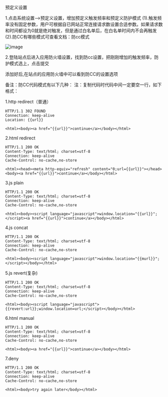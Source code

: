 预定义设置

1.点击系统设置—>预定义设置，增加预定义触发频率和预定义防护模式
(1).触发频率没有固定参数，用户可根据自已网站正常连接请求数设置合适参数。如果请求数和时间都设为0就是绝对触发，但是通过白名单后，在白名单时间内不会再触发
(2).防CC有哪些模式可查看文档：防cc模式

![image](https://user-images.githubusercontent.com/90588289/133721028-659c2006-bcfb-4a44-8e71-567e653b945a.png)

2.登陆站点后进入应用防火墙设置，找到防cc设置，把刚刚增加的触发频率，防护模式选上，点击提交

添加好后,在站点的应用防火墙中可以看到防CC的设置选项

备注：防CC代码模式有以下几种： 注：复制代码时代码中间一定要空一行，如下格式：

1.http redirect（普通）

```
HTTP/1.1 302 FOUND
Connection: keep-alive
Location: {{url}}

<html><body><a href="{{url}}">continue</a></body></html>
```
2.html redirect
```
HTTP/1.1 200 OK
Content-Type: text/html; charset=utf-8
Connection: keep-alive
Cache-Control: no-cache,no-store

<html><head><meta http-equiv="refresh" content="0;url={{url}}"></head><body><a href="{{url}}">continue</a></body></html>
```
3.js plain
```
HTTP/1.1 200 OK
Content-Type: text/html; charset=utf-8
Connection: keep-alive
Cache-Control: no-cache,no-store

<html><body><script language="javascript">window.location="{{url}}";</script><a href="{{url}}">continue</a></body></html>
```
4.js concat
```
HTTP/1.1 200 OK
Content-Type: text/html; charset=utf-8
Connection: keep-alive
Cache-Control: no-cache,no-store

<html><body><script language="javascript">window.location="{{murl}}";</script></body></html>
```
5.js revert(复杂)
```
HTTP/1.1 200 OK
Content-Type: text/html; charset=utf-8
Connection: keep-alive
Cache-Control: no-cache,no-store

<html><body><script language="javascript">{{revert:url}};window.location=url;</script></body></html>
```
6.html manual
```
HTTP/1.1 200 OK
Content-Type: text/html; charset=utf-8
Connection: keep-alive
Cache-Control: no-cache,no-store

<html><body><a href="{{url}}">continue</a></body></html>
```
7.deny
```
HTTP/1.1 200 OK
Content-Type: text/html; charset=utf-8
Connection: keep-alive
Cache-Control: no-cache,no-store

<html><body>try again later</body></html>
```
